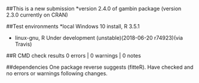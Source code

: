 
##This is a new submission
*version 2.4.0 of gambin package (version 2.3.0 currently on CRAN)


##Test environments
*local Windows 10 install, R 3.5.1
* linux-gnu, R Under development (unstable)(2018-06-20 r74923)(via Travis)
 
##R CMD check results
0 errors | 0 warnings | 0 notes

##dependencies
One package reverse suggests (fitteR). Have checked
and no errors or warnings following changes. 
